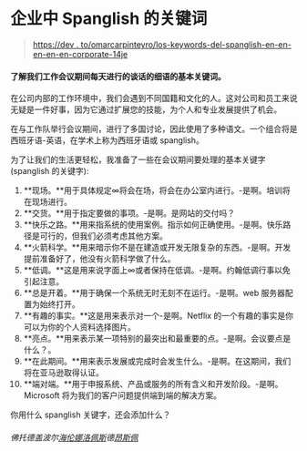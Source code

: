 # 企业中 Spanglish 的关键词

> [https://dev . to/omarcarpinteyro/los-keywords-del-spanglish-en-en-en-en-en-corporate-14je](https://dev.to/omarcarpinteyro/los-keywords-del-spanglish-en-los-corporativos-14je)

#### 了解我们工作会议期间每天进行的谈话的细语的基本关键词。

在公司内部的工作环境中，我们会遇到不同国籍和文化的人。这对公司和员工来说无疑是一件好事，因为它通过扩展您的技能，为个人和专业发展提供了机会。

在与工作队举行会议期间，进行了多国讨论，因此使用了多种语文。一个组合将是西班牙语-英语，在学术上称为西班牙语或 spanglish。

为了让我们的生活更轻松，我准备了一些在会议期间要处理的基本关键字(spanglish 的关键字):

1.  **现场。**用于具体规定∞将会在场，将会在办公室内进行。-是啊。培训将在现场进行。
2.  **交货。**用于指定要做的事项。-是啊。是网站的交付吗？
3.  **快乐之路。**用来指系统的使用案例。指示如何正确使用。-是啊。快乐路径是可行的，但我们必须考虑其他方案。
4.  **火箭科学。**用来暗示你不是在建造或开发无限复杂的东西。-是啊。开发提前准备好了，他没有火箭科学做了什么。
5.  **低调。**这是用来说字面上∞或者保持在低调。-是啊。约翰低调行事以免引起注意。
6.  **总是开着。**用于确保一个系统无时无刻不在运行。-是啊。web 服务器配置为始终打开。
7.  **有趣的事实。**这是用来表示对一个-是啊。Netflix 的一个有趣的事实是你可以为你的个人资料选择图片。
8.  **亮点。**用来表示某一项特别的最突出和最重要的点。-是啊。会议要点是什么？。
9.  **在此期间。**用来表示发展或完成时会发生什么。-是啊。在这期间，我们将在亚马逊取得认证。
10.  **端对端。**用于申报系统、产品或服务的所有含义和开发阶段。-是啊。Microsoft 将为我们的客户问题提供端到端的解决方案。

你用什么 spanglish 关键字，还会添加什么？

###### *佛托德盖波尔[海伦娜洛佩斯](https://unsplash.com/@wildlittlethingsphoto)德[昂斯佩](https://unsplash.com/photos/1m2LQEonm2A)*